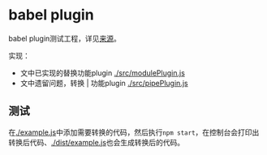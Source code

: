 # babel plugin

babel plugin测试工程，详见[来源](https://www.sitepoint.com/understanding-asts-building-babel-plugin/)。

实现：

- 文中已实现的替换功能plugin [./src/modulePlugin.js](./src/modulePlugin.js)
- 文中遗留问题，转换 | 功能plugin [./src/pipePlugin.js](./src/pipePlugin.js)

## 测试

在[./example.js](./example.js)中添加需要转换的代码，然后执行`npm start`，在控制台会打印出转换后代码、[./dist/example.js](./dist/example.js)也会生成转换后的代码。
